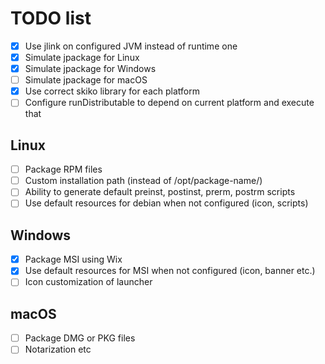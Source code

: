 # TODO list

* [x] Use jlink on configured JVM instead of runtime one
* [x] Simulate jpackage for Linux
* [x] Simulate jpackage for Windows
* [ ] Simulate jpackage for macOS
* [x] Use correct skiko library for each platform
* [ ] Configure runDistributable to depend on current platform and execute that

## Linux

* [ ] Package RPM files
* [ ] Custom installation path (instead of /opt/package-name/)
* [ ] Ability to generate default preinst, postinst, prerm, postrm scripts
* [ ] Use default resources for debian when not configured (icon, scripts)

## Windows

* [x] Package MSI using Wix
* [x] Use default resources for MSI when not configured (icon, banner etc.)
* [ ] Icon customization of launcher

## macOS

* [ ] Package DMG or PKG files
* [ ] Notarization etc
